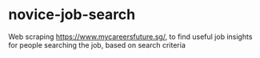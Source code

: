 # novice-job-search
Web scraping https://www.mycareersfuture.sg/, to find useful job insights for people searching the job, based on search criteria
